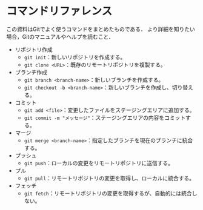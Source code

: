 # コマンドリファレンス
この資料はGitでよく使うコマンドをまとめたものである．
より詳細を知りたい場合，Gitのマニュアルやヘルプを読むこと．

- リポジトリ作成
  - `git init`：新しいリポジトリを作成する。
  - `git clone <URL>`：既存のリモートリポジトリを複製する。
- ブランチ作成
  - `git branch <branch-name>`：新しいブランチを作成する。
  - `git checkout -b <branch-name>`：新しいブランチを作成し、切り替える。
- コミット
  - `git add <file>`：変更したファイルをステージングエリアに追加する。
  - `git commit -m "メッセージ"`：ステージングエリアの内容をコミットする。
- マージ
  - `git merge <branch-name>`：指定したブランチを現在のブランチに統合する。
- プッシュ
  - `git push`：ローカルの変更をリモートリポジトリに送信する。
- プル
  - `git pull`：リモートリポジトリの変更を取得し、ローカルに統合する。
- フェッチ
  - `git fetch`：リモートリポジトリの変更を取得するが、自動的には統合しない。


